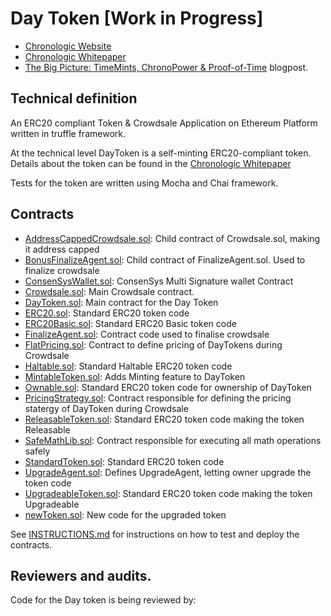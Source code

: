 
# Day Token [Work in Progress]

- [Chronologic Website](https://chronologic.network)
- [Chronologic Whitepaper](https://chronologic.network/uploads/Chronologic_Whitepaper.pdf)
- [The Big Picture: TimeMints, ChronoPower & Proof-of-Time](https://blog.chronologic.network/the-big-picture-timemints-chronopower-proof-of-time-f881158b044d) blogpost.


## Technical definition
An ERC20 compliant Token &amp; Crowdsale Application on Ethereum Platform written in truffle framework.

At the technical level DayToken is a self-minting ERC20-compliant token. Details about the token can be found in the [Chronologic Whitepaper](https://chronologic.network/uploads/Chronologic_Whitepaper.pdf)

Tests for the token are written using Mocha and Chai framework.

## Contracts

- [AddressCappedCrowdsale.sol](/contracts/AddressCappedCrowdsale.sol): Child contract of Crowdsale.sol, making it address capped
- [BonusFinalizeAgent.sol](/contracts/BonusFinalizeAgent.sol): Child contract of FinalizeAgent.sol. Used to finalize crowdsale
- [ConsenSysWallet.sol](/contracts/ConsenSysWallet.sol): ConsenSys Multi Signature wallet Contract
- [Crowdsale.sol](/contracts/Crowdsale.sol): Main Crowdsale contract.
- [DayToken.sol](/contracts/DayToken.sol): Main contract for the Day Token
- [ERC20.sol](/contracts/ERC20.sol): Standard ERC20 token code
- [ERC20Basic.sol](/contracts/ERC20Basic.sol): Standard ERC20 Basic token code
- [FinalizeAgent.sol](/contracts/FinalizeAgent.sol): Contract code used to finalise crowdsale
- [FlatPricing.sol](/contracts/FlatPricing.sol): Contract to define pricing of DayTokens during Crowdsale
- [Haltable.sol](/contracts/Haltable.sol): Standard Haltable ERC20 token code
- [MintableToken.sol](/contracts/MintableToken.sol): Adds Minting feature to DayToken
- [Ownable.sol](/contracts/Ownable.sol): Standard ERC20 token code for ownership of DayToken
- [PricingStrategy.sol](/contracts/PricingStrategy.sol): Contract responsible for defining the pricing statergy of DayToken during Crowdsale
- [ReleasableToken.sol](/contracts/ReleasableToken.sol): Standard ERC20 token code making the token Releasable
- [SafeMathLib.sol](/contracts/SafeMathLib.sol): Contract responsible for executing all math operations safely
- [StandardToken.sol](/contracts/StandardToken.sol): Standard ERC20 token code
- [UpgradeAgent.sol](/contracts/UpgradeAgent.sol): Defines UpgradeAgent, letting owner upgrade the token code
- [UpgradeableToken.sol](/contracts/UpgradeableToken.sol): Standard ERC20 token code making the token Upgradeable
- [newToken.sol](/contracts/newToken.sol): New code for the upgraded token

See [INSTRUCTIONS.md](/Instructions.md) for instructions on how to test and deploy the contracts.

## Reviewers and audits.

Code for the Day token is being reviewed by:
